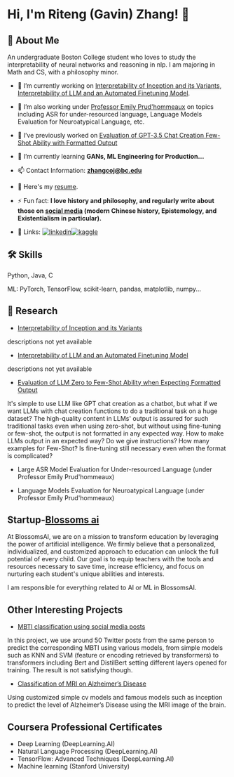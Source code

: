 
# Hi, I'm Riteng (Gavin) Zhang! 👋


## 🚀 About Me
An undergraduate Boston College student who loves to study the interpretability of neural networks and reasoning in nlp. I am majoring in Math and CS, with a philosophy minor.

- 🔭 I’m currently working on [Interpretability of Inception and its Variants](https://github.com/ritengzhang/Interpretability-of-Inception-and-its-variants), [Interpretability of LLM and an Automated Finetuning Model](https://github.com/ritengzhang/Interpretability-of-llm-and-an-automated-finetuning-framework).

- 🔭 I’m also working under [Professor Emily Prud'hommeaux](https://www.bc.edu/bc-web/schools/mcas/departments/computer-science/people/faculty-directory/emily-prudhommeaux.html) on topics including ASR for under-resourced language, Language Models Evaluation for Neuroatypical Language, etc.

- 🔭 I’ve previously worked on [Evaluation of GPT-3.5 Chat Creation Few-Shot Ability with Formatted Output](https://github.com/ritengzhang/Evaluation-on-Few-Shot-formattingability-of-GPT-chat-creation)

- 🌱 I’m currently learning **GANs, ML Engineering for Production...**

- 📫 Contact Information: **zhangcoj@bc.edu**

- 📄 Here's my [resume](https://docs.google.com/document/d/1ttqFKYVGKvMkoMCnzmxG3loVfv4FE46_VediVRfsSFQ/edit).

- ⚡ Fun fact: **I love history and philosophy, and regularly write about those on [social media](https://mp.weixin.qq.com/s?__biz=MzUxMzA5NTYwOA==&mid=2247483679&idx=1&sn=ce7cbf5a52b5e0b824578bdd6b1d764b&chksm=f95b23c8ce2caadeeb78f56216e3dcd88924e9793e035447cca656f0c9d9f2c163dd4e93e39d#rd) (modern Chinese history, Epistemology, and Existentialism in particular).**

- 🔗 Links:
[![linkedin](https://img.shields.io/badge/linkedin-0A66C2?style=for-the-badge&logo=linkedin&logoColor=white)](https://www.linkedin.com/in/riteng-zhang-755b63198)[![kaggle](https://raw.githubusercontent.com/rahuldkjain/github-profile-readme-generator/master/src/images/icons/Social/kaggle.svg)](https://kaggle.com/ritengzhang)

## 🛠 Skills
Python, Java, C

ML: PyTorch, TensorFlow, scikit-learn, pandas, matplotlib, numpy...

## 🔭 Research
- [Interpretability of Inception and its Variants](https://github.com/ritengzhang/Interpretability-of-Inception-and-its-variants)

descriptions not yet available

- [Interpretability of LLM and an Automated Finetuning Model](https://github.com/ritengzhang/Interpretability-of-llm-and-an-automated-finetuning-framework)

descriptions not yet available

- [Evaluation of LLM Zero to Few-Shot Ability when Expecting Formatted Output](https://github.com/ritengzhang/Evaluation-on-Few-Shot-formattingability-of-GPT-chat-creation)

It's simple to use LLM like GPT chat creation as a chatbot, but what if we want LLMs with chat creation functions to do a traditional task on a huge dataset? The high-quality content in LLMs' output is assured for such traditional tasks even when using zero-shot, but without using fine-tuning or few-shot, the output is not formatted in any expected way. How to make LLMs output in an expected way? Do we give instructions? How many examples for Few-Shot? Is fine-tuning still necessary even when the format is complicated?

- Large ASR Model Evaluation for Under-resourced Language (under Professor Emily Prud'hommeaux)

- Language Models Evaluation for Neuroatypical Language (under Professor Emily Prud'hommeaux)


## Startup-[Blossoms ai](Blossoms.ai)
At BlossomsAI, we are on a mission to transform education by leveraging the power of artificial intelligence. We firmly believe that a personalized, individualized, and customized approach to education can unlock the full potential of every child. Our goal is to equip teachers with the tools and resources necessary to save time, increase efficiency, and focus on nurturing each student's unique abilities and interests. 

I am responsible for everything related to AI or ML in BlossomsAI.

## Other Interesting Projects
- [MBTI classification using social media posts](https://github.com/YifanZhou1999/NLP_project_Fall_22)

In this project, we use around 50 Twitter posts from the same person to predict the corresponding MBTI using various models, from simple models such as KNN and SVM (feature or encoding retrieved by transformers) to transformers including Bert and DistilBert setting different layers opened for training. The result is not satisfying though.

- [Classification of MRI on Alzheimer’s Disease
](https://github.com/zhangcoj/ML_Project)

Using customized simple cv models and famous models such as inception to predict the level of Alzheimer’s Disease using the MRI image of the brain.

## Coursera Professional Certificates
- Deep Learning (DeepLearning.AI)
- Natural Language Processing (DeepLearning.AI)
- TensorFlow: Advanced Techniques (DeepLearning.AI)
- Machine learning (Stanford University)
